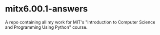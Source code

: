 # mitx6.00.1-answers
A repo containing all my work for MIT's "Introduction to Computer Science and Programming Using Python" course.
